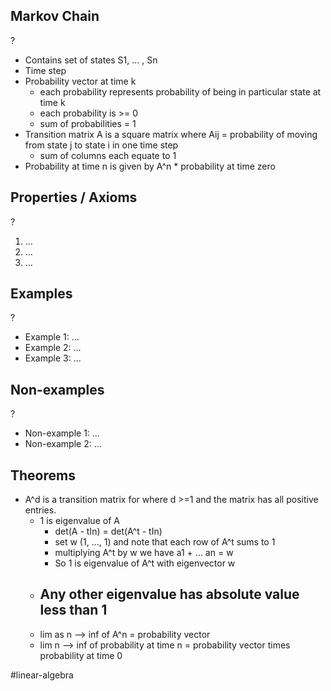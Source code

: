 
## Markov Chain
?
- Contains set of states S1, ... , Sn
- Time step
- Probability vector at time k
	- each probability represents probability of being in particular state at time k
	- each probability is >= 0
	- sum of probabilities = 1
- Transition matrix A is a square matrix where Aij = probability of moving from state j to state i in one time step
	- sum of columns each equate to 1
- Probability at time n is given by A^n * probability at time zero

## Properties / Axioms
?
1. ...
2. ...
3. ...

## Examples
?
- Example 1: ...
‎ 
- Example 2: ...
‎ 
- Example 3: ...

## Non-examples
?
- Non-example 1: ...
- Non-example 2: ...

## Theorems
- A^d is a transition matrix for where d >=1 and the matrix has all positive entries.
	- 1 is eigenvalue of A
		- det(A - tIn) = det(A^t - tIn)
		- set w (1, ..., 1) and note that each row of A^t sums to 1
		- multiplying A^t by w we have a1 + ... an = w
		- So 1 is eigenvalue of A^t with eigenvector w
	- Any other eigenvalue has absolute value less than 1
		- 
	- lim as n --> inf of A^n = probability vector
	- lim n --> inf of probability at time n = probability vector times probability at time 0





#linear-algebra